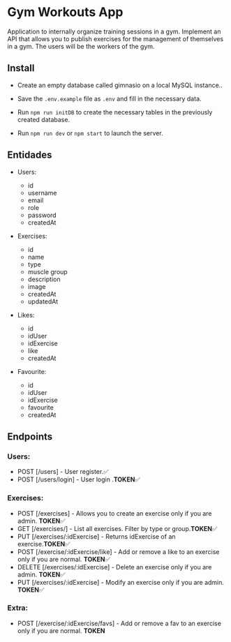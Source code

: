 # Gym Workouts App

Application to internally organize training sessions in a gym.
Implement an API that allows you to publish exercises for the management of
themselves in a gym. The users will be the workers of the gym.

## Install

-   Create an empty database called gimnasio on a local MySQL instance..

-   Save the `.env.example` file as `.env` and fill in the necessary data.

-   Run `npm run initDB` to create the necessary tables in the previously created database.

-   Run `npm run dev` or `npm start` to launch the server.

## Entidades

-   Users:

    -   id
    -   username
    -   email
    -   role
    -   password
    -   createdAt

-   Exercises:

    -   id
    -   name
    -   type
    -   muscle group
    -   description
    -   image
    -   createdAt
    -   updatedAt

-   Likes:

    -   id
    -   idUser
    -   idExercise
    -   like
    -   createdAt

-   Favourite:
    -   id
    -   idUser
    -   idExercise
    -   favourite
    -   createdAt

## Endpoints

### Users:

-   POST [/users] - User register.✅
-   POST [/users/login] - User login .**TOKEN**✅

### Exercises:

-   POST [/exercises] - Allows you to create an exercise only if you are admin. **TOKEN**✅
-   GET [/exercises/] - List all exercises. Filter by type or group.**TOKEN**✅
-   PUT [/exercises/:idExercise] - Returns idExercise of an exercise.**TOKEN**✅
-   POST [/exercise/:idExercise/like] - Add or remove a like to an exercise only if you are normal. **TOKEN**✅
-   DELETE [/exercises/:idExercise] - Delete an exercise only if you are admin. **TOKEN**✅
-   PUT [/exercises/:idExercise] - Modify an exercise only if you are admin. **TOKEN**✅

### Extra:

-   POST [/exercise/:idExercise/favs] - Add or remove a fav to an exercise only if you are normal. **TOKEN**
